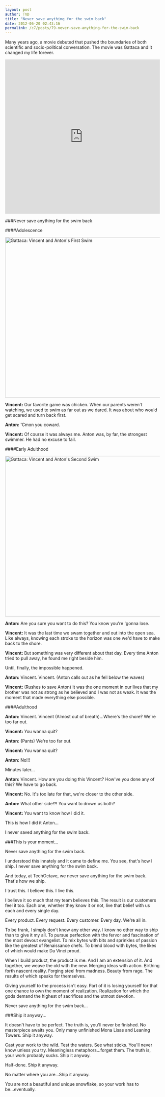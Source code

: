 ```yaml
---
layout: post
author: TVD
title: "Never save anything for the swim back"
date: 2012-06-20 02:43:16
permalink: /c7/posts/79-never-save-anything-for-the-swim-back
---
```


Many years ago, a movie debuted that pushed the boundaries of both scientific and socio-political conversation. The movie was Gattaca and it changed my life forever.

<iframe width="100%" height="500" src="https://www.youtube.com/embed/ll5qiWa6YDk" frameborder="0" allowfullscreen></iframe>

###Never save anything for the swim back

####Adolescence

<img src="https://techoctave.com/static/gattaca-vincent-anton-first-swim.jpg" width="520" alt="Gattaca: Vincent and Anton's First Swim"/>

**Vincent:** Our favorite game was chicken. When our parents weren't watching, we used to swim as far out as we dared. It was about who would get scared and turn back first.

**Anton:** 'Cmon you coward.

**Vincent:** Of course it was always me. Anton was, by far, the strongest swimmer. He had no excuse to fail.

####Early Adulthood

<img src="https://techoctave.com/static/gattaca-vincent-anton-second-swim.jpg" width="520" alt="Gattaca: Vincent and Anton's Second Swim"/>

**Anton:** Are you sure you want to do this? You know you're 'gonna lose.

**Vincent:** It was the last time we swam together and out into the open sea. Like always, knowing each stroke to the horizon was one we'd have to make back to the shore.

**Vincent:** But something was very different about that day. Every time Anton tried to pull away, he found me right beside him. 

Until, finally, the impossible happened.

**Anton:** Vincent. Vincent. (Anton calls out as he fell below the waves)

**Vincent:** (Rushes to save Anton) It was the one moment in our lives that my brother was not as strong as he believed and I was not as weak. It was the moment that made everything else possible.


####Adulthood

**Anton:** Vincent. Vincent (Almost out of breath)...Where's the shore? We're too far out.

**Vincent:** You wanna quit?

**Anton:** (Pants) We're too far out.

**Vincent:** You wanna quit?

**Anton:** No!!!

Minutes later...

**Anton:** Vincent. How are you doing this Vincent? How've you done any of this? We have to go back.

**Vincent:** No. It's too late for that, we're closer to the other side.

**Anton:** What other side!?! You want to drown us both?

**Vincent:** You want to know how I did it.

This is how I did it Anton...

I never saved anything for the swim back.


###This is your moment...

Never save anything for the swim back.

I understood this innately and it came to define me. You see, that's how I ship. I never save anything for the swim back.

And today, at TechOctave, we never save anything for the swim back. That's how we ship.

I trust this. I believe this. I live this.

I believe it so much that my team believes this. The result is our customers feel it too. Each one, whether they know it or not, live that belief with us each and every single day.

Every product. Every request. Every customer. Every day. We're all in.

To be frank, I simply don't know any other way. I know no other way to ship than to give it my all. To pursue perfection with the fervor and fascination of the most devout evangelist. To mix bytes with bits and sprinkles of passion like the greatest of Renaissance chefs. To blend blood with bytes, the likes of which would make Da Vinci proud.

When I build product, the product is me. And I am an extension of it. And together, we weave the old with the new.
Merging ideas with action. Birthing forth nascent reality. Forging steel from madness. Beauty from rage. The results of which speaks for themselves.

Giving yourself to the process isn't easy. Part of it is losing yourself for that one chance to own the moment of realization. Realization for which the gods demand the highest of sacrifices and the utmost devotion. 

Never save anything for the swim back...


###Ship it anyway...

It doesn't have to be perfect. The truth is, you'll never be finished. No masterpiece awaits you. Only many unfinished Mona Lisas and Leaning Towers. Ship it anyway. 

Cast your work to the wild. Test the waters. See what sticks. You'll never know unless you try. Meaningless metaphors...forget them. The truth is, your work probably sucks. Ship it anyway. 

Half-done. Ship it anyway.

No matter where you are...Ship it anyway.

You are not a beautiful and unique snowflake, so your work has to be...eventually.



